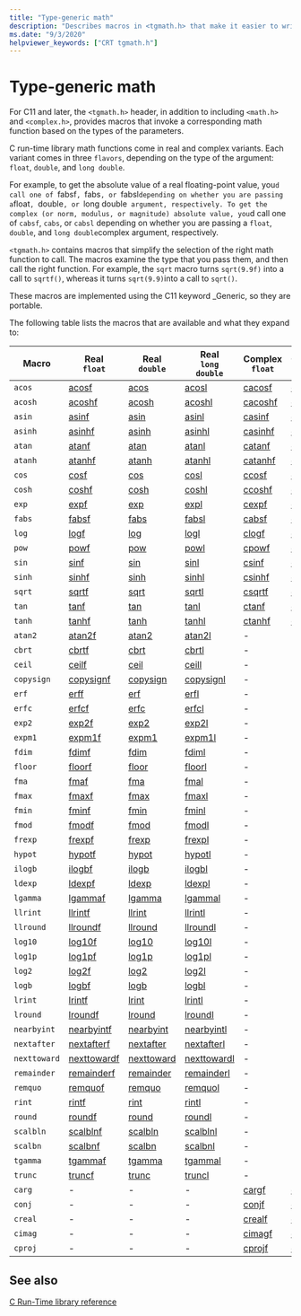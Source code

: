 ```yaml
---
title: "Type-generic math"
description: "Describes macros in <tgmath.h> that make it easier to write C code that calls the right math function, based on argument type." 
ms.date: "9/3/2020"
helpviewer_keywords: ["CRT tgmath.h"]
---
```


# Type-generic math

For C11 and later, the `<tgmath.h>` header, in addition to including `<math.h>` and `<complex.h>`, provides macros that invoke a corresponding math function based on the types of the parameters.

C run-time library math functions come in real and complex variants. Each variant comes in three `flavors`, depending on the type of the argument: `float`, `double`, and `long double`.

For example, to get the absolute value of a real floating-point value, you`d call one of `fabsf`, `fabs`, or `fabsl` depending on whether you are passing a `float`, `double`, or `long double` argument, respectively. To get the complex (or norm, modulus, or magnitude) absolute value, you`d call one of `cabsf`, `cabs`, or `cabsl` depending on whether you are passing a `float`, `double`, and `long double`complex argument, respectively.

`<tgmath.h>` contains macros that simplify the selection of the right math function to call. The macros examine the type that you pass them, and then call the right function. For example, the `sqrt` macro turns `sqrt(9.9f)` into a call to `sqrtf()`, whereas it turns `sqrt(9.9)`into a call to `sqrt()`.

These macros are implemented using the C11 keyword _Generic, so they are portable.

The following table lists the macros that are available and what they expand to:

|Macro  |Real</br>`float`  | Real</br>`double` | Real</br>`long double` | Complex</br>`float` | Complex</br>`double` | Complex</br>`long double` |
|---------|---------|---------|---------|---------|---------|---------|
`acos` | [acosf](mbsnbicmp-mbsnbicmp-l.md) | [acos](mbsnbicmp-mbsnbicmp-l.md) | [acosl](mbsnbicmp-mbsnbicmp-l.md) | [cacosf](cacos-cacosf-cacosl.md) | [cacos](cacos-cacosf-cacosl.md) | [cacosl](cacos-cacosf-cacosl.md) |
`acosh` | [acoshf](acosh-acoshf-acoshl.md) | [acosh](acosh-acoshf-acoshl.md) | [acoshl](acosh-acoshf-acoshl.md) | [cacoshf](cacosh-cacoshf-cacoshl.md) | [cacosh](cacosh-cacoshf-cacoshl.md) | [cacoshl](cacosh-cacoshf-cacoshl.md) |
`asin` | [asinf](asin-asinf-asinl.md) | [asin](asin-asinf-asinl.md) | [asinl](asin-asinf-asinl.md) | [casinf](casin-casinf-casinl.md) | [casin](casin-casinf-casinl.md) | [casinl](casin-casinf-casinl.md) |
`asinh` | [asinhf](asin-asinf-asinl.md) | [asinh](asin-asinf-asinl.md) | [asinhl](asin-asinf-asinl.md) | [casinhf](casinh-casinhf-casinhl.md) | [casinh](casinh-casinhf-casinhl.md) | [casinhl](casinh-casinhf-casinhl.md) |
`atan` | [atanf](atan-atanf-atanl-atan2-atan2f-atan2l.md) | [atan](atan-atanf-atanl-atan2-atan2f-atan2l.md) | [atanl](atan-atanf-atanl-atan2-atan2f-atan2l.md) | [catanf](catan-catanf-catanl.md) | [catan](catan-catanf-catanl.md) | [catanl](catan-catanf-catanl.md) |
`atanh` | [atanhf](atanh-atanhf-atanhl.md) | [atanh](atanh-atanhf-atanhl.md) | [atanhl](atanh-atanhf-atanhl.md) | [catanhf](catanh-catanhf-catanhl.md) | [catanh](catanh-catanhf-catanhl.md) | [catanhl](catanh-catanhf-catanhl.md) |
`cos` | [cosf](cos-cosf-cosl.md) | [cos](cos-cosf-cosl.md) | [cosl](cos-cosf-cosl.md) | [ccosf](ccos-ccosf-ccosl.md) | [ccos](ccos-ccosf-ccosl.md) | [ccosl](ccos-ccosf-ccosl.md) |
`cosh` | [coshf](cosh-coshf-coshl.md) | [cosh](cosh-coshf-coshl.md) | [coshl](cosh-coshf-coshl.md) | [ccoshf](ccosh-ccoshf-ccoshl.md) | [ccosh](ccosh-ccoshf-ccoshl.md) | [ccoshl](ccosh-ccoshf-ccoshl.md) |
`exp` | [expf](exp-expf.md) | [exp](exp-expf.md) | [expl](exp-expf.md) | [cexpf](cexp-cexpf-cexpl.md) | [cexp](cexp-cexpf-cexpl.md) | [cexpl](cexp-cexpf-cexpl.md) |
`fabs` | [fabsf](fabs-fabsf-fabsl.md) | [fabs](fabs-fabsf-fabsl.md) | [fabsl](fabs-fabsf-fabsl.md) | [cabsf](cabs-cabsf-cabsl.md) | [cabs](cabs-cabsf-cabsl.md) | [cabsl](cabs-cabsf-cabsl.md) |
`log` | [logf](log-logf-log10-log10f.md) | [log](log-logf-log10-log10f.md) | [logl](log-logf-log10-log10f.md) | [clogf](clog-clogf-clogl.md) | [clog](clog-clogf-clogl.md) | [clogl](clog-clogf-clogl.md) |
`pow` | [powf](pow-powf-powl.md) | [pow](pow-powf-powl.md) | [powl](pow-powf-powl.md) | [cpowf](cpow-cpowf-cpowl.md) | [cpow](cpow-cpowf-cpowl.md) | [cpowl](cpow-cpowf-cpowl.md) |
`sin` | [sinf](sin-sinf-sinl.md) | [sin](sin-sinf-sinl.md) | [sinl](sin-sinf-sinl.md) | [csinf](csin-csinf-csinl.md) | [csin](csin-csinf-csinl.md) | [csinl](csin-csinf-csinl.md) |
`sinh` | [sinhf](sinh-sinhf-sinhl.md) | [sinh](sinh-sinhf-sinhl.md) | [sinhl](sinh-sinhf-sinhl.md) | [csinhf](csinh-csinhf-csinhl.md) | [csinh](csinh-csinhf-csinhl.md) | [csinhl](csinh-csinhf-csinhl.md) |
`sqrt` | [sqrtf](sqrt-sqrtf-sqrtl.md) | [sqrt](sqrt-sqrtf-sqrtl.md) | [sqrtl](sqrt-sqrtf-sqrtl.md) | [csqrtf](csqrt-csqrtf-csqrtl.md) | [csqrt](csqrt-csqrtf-csqrtl.md) | [csqrtl](csqrt-csqrtf-csqrtl.md) |
`tan` | [tanf](tan-tanf-tanl.md) | [tan](tan-tanf-tanl.md) | [tanl](tan-tanf-tanl.md) | [ctanf](ctan-ctanf-ctanl.md) | [ctan](ctan-ctanf-ctanl.md) | [ctanl](ctan-ctanf-ctanl.md) |
`tanh` | [tanhf](tanh-tanhf-tanhl.md) | [tanh](tanh-tanhf-tanhl.md) | [tanhl](tanh-tanhf-tanhl.md) | [ctanhf](ctanh-ctanhf-ctanhl.md) | [ctanh](ctanh-ctanhf-ctanhl.md) | [ctanhl](ctanh-ctanhf-ctanhl.md) |
`atan2` | [atan2f](atan-atanf-atanl-atan2-atan2f-atan2l.md) | [atan2](atan-atanf-atanl-atan2-atan2f-atan2l.md) | [atan2l](atan-atanf-atanl-atan2-atan2f-atan2l.md) | - | - | - |
`cbrt` | [cbrtf](cbrt-cbrtf-cbrtl.md) | [cbrt](cbrt-cbrtf-cbrtl.md) | [cbrtl](cbrt-cbrtf-cbrtl.md) | - | - | - |
`ceil` | [ceilf](ceil-ceilf-ceill.md) | [ceil](ceil-ceilf-ceill.md) | [ceill](ceil-ceilf-ceill.md) | - | - | - |
`copysign` | [copysignf](copysign-copysignf-copysignl-copysign-copysignf-copysignl.md) | [copysign](copysign-copysignf-copysignl-copysign-copysignf-copysignl.md) | [copysignl](copysign-copysignf-copysignl-copysign-copysignf-copysignl.md) | - | - | - |
`erf` | [erff](erf-erff-erfl-erfc-erfcf-erfcl.md) | [erf](erf-erff-erfl-erfc-erfcf-erfcl.md) | [erfl](erf-erff-erfl-erfc-erfcf-erfcl.md) | - | - | - |
`erfc` | [erfcf](erf-erff-erfl-erfc-erfcf-erfcl.md) | [erfc](erf-erff-erfl-erfc-erfcf-erfcl.md) | [erfcl](erf-erff-erfl-erfc-erfcf-erfcl.md) | - | - | - |
`exp2` | [exp2f](exp2-exp2f-exp2l.md) | [exp2](exp2-exp2f-exp2l.md) | [exp2l](exp2-exp2f-exp2l.md) | - | - | - |
`expm1` | [expm1f](expm1-expm1f-expm1l.md) | [expm1](expm1-expm1f-expm1l.md) | [expm1l](expm1-expm1f-expm1l.md) | - | - | - |
`fdim` | [fdimf](fdim-fdimf-fdiml.md) | [fdim](fdim-fdimf-fdiml.md) | [fdiml](fdim-fdimf-fdiml.md) | - | - | - |
`floor` | [floorf](floor-floorf-floorl.md) | [floor](floor-floorf-floorl.md) | [floorl](floor-floorf-floorl.md) | - | - | - |
`fma` | [fmaf](fma-fmaf-fmal.md) | [fma](fma-fmaf-fmal.md) | [fmal](fma-fmaf-fmal.md) | - | - | - |
`fmax` | [fmaxf](fmax-fmaxf-fmaxl.md) | [fmax](fmax-fmaxf-fmaxl.md) | [fmaxl](fmax-fmaxf-fmaxl.md) | - | - | - |
`fmin` | [fminf](fmin-fminf-fminl.md) | [fmin](fmin-fminf-fminl.md) | [fminl](fmin-fminf-fminl.md) | - | - | - |
`fmod` | [fmodf](fmod-fmodf.md) | [fmod](fmod-fmodf.md) | [fmodl](fmod-fmodf.md) | - | - | - |
`frexp` | [frexpf]() | [frexp]() | [frexpl]() | - | - | - |
`hypot` | [hypotf]() | [hypot]() | [hypotl]() | - | - | - |
`ilogb` | [ilogbf]() | [ilogb]() | [ilogbl]() | - | - | - |
`ldexp` | [ldexpf]() | [ldexp]() | [ldexpl]() | - | - | - |
`lgamma` | [lgammaf]() | [lgamma]() | [lgammal]() | - | - | - |
`llrint` | [llrintf]() | [llrint]() | [llrintl]() | - | - | - |
`llround` | [llroundf]() | [llround]() | [llroundl]() | - | - | - |
`log10` | [log10f]() | [log10]() | [log10l]() | - | - | - |
`log1p` | [log1pf]() | [log1p]() | [log1pl]() | - | - | - |
`log2` | [log2f]() | [log2]() | [log2l]() | - | - | - |
`logb` | [logbf]() | [logb]() | [logbl]() | - | - | - |
`lrint` | [lrintf]() | [lrint]() | [lrintl]() | - | - | - |
`lround` | [lroundf]() | [lround]() | [lroundl]() | - | - | - |
`nearbyint` | [nearbyintf]() | [nearbyint]() | [nearbyintl]() | - | - | - |
`nextafter` | [nextafterf]() | [nextafter]() | [nextafterl]() | - | - | - |
`nexttoward` | [nexttowardf]() | [nexttoward]() | [nexttowardl]() | - | - | - |
`remainder` | [remainderf]() | [remainder]() | [remainderl]() | - | - | - |
`remquo` | [remquof]() | [remquo]() | [remquol]() | - | - | - |
`rint` | [rintf]() | [rint]() | [rintl]() | - | - | - |
`round` | [roundf]() | [round]() | [roundl]() | - | - | - |
`scalbln` | [scalblnf]() | [scalbln]() | [scalblnl]() | - | - | - |
`scalbn` | [scalbnf]() | [scalbn]() | [scalbnl]() | - | - | - |
`tgamma` | [tgammaf]() | [tgamma]() | [tgammal]() | - | - | - |
`trunc` | [truncf]() | [trunc]() | [truncl]() | - | - | - |
`carg` | - | - | - | [cargf]() | [carg]() | [cargl]() |
`conj` | - | - | - | [conjf]() | [conj]() | [conjl]() |
`creal` | - | - | - | [crealf]() | [creal]() | [creall]() |
`cimag` | - | - | - | [cimagf]() | [cimag]() | [cimagl]() |
`cproj` | - | - | - | [cprojf]() | [cproj]() | [cprojl]() |

## See also

[C Run-Time library reference](c-run-time-library-reference.md)

